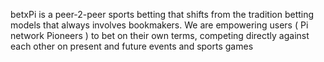 betxPi is a peer-2-peer sports betting that shifts from the tradition betting models that always involves bookmakers. We are empowering users ( Pi network Pioneers )  to bet on their own terms, competing directly against each other on present and future events and sports games
